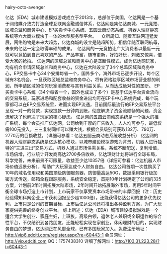 hairy-octo-avenger

亿达（EDA）城市建设模拟游戏成立于2013年，总部位于美国，亿达网是一个基于网络媒介致力打造全球互联网金融诚信体系，亿达网是集亿达商城、一元竞拍、区域总监和商务中心、EP买卖卡中心系统、五圆云商动态系统、机器人理财静态系统等六大商业模块于一体的大型服务型平台。
   众所周知、随着互联网迅猛发展，网络购物是未来大趋势，亿达商城的设立是随趋所势，相信伴随互联网航母，未来的亿达一定会取得丰硕的成果。 
 亿达网的一元竞拍让广大消费者以最低一元就可以竞拍到自己喜欢的产品，产品丰富，随市更新，好拍好玩，刺激又惊喜，倍受大家的抢拍。
亿达网的区域总监和商务中心是垄断性模式，成为亿达网玩家，均有机会申请区域总监和商务中心，亿达在大陆设立了34个总监区域和商务中心，EP交易卡中心34个安排每省一个，国外多个，海外市场已逐步开设，每个区域有3名机会，一旦获取区域总监和商务中心，将有资格独享区域市场营业额的利润，所申请区域的任何玩家消费都与其有利益关系，从而达成绝对性的垄断。
EP买卖卡中心系统（34个每省一个，国外也成立了多个）是基于亿达平台资金流向的交易系统，玩家进场和配套收益的资金进出均可在EP卡中心系统完成，每个玩家都可以在EP交易系统里，进而实现EP流通，目前国际最流行的EP交易系统平台呈现一对一的付款，实现提款一分钟内到账，彻底解决了资金流顺畅的问题，资金流解决了也解决了玩家的核心疑虑。
亿达网的五圆云商动态系统是一个强大的推广系统，每个会员推广亿达网，公司给到丰厚的广告收入，人人均可参与，最低仅需100元投入，三三复制同样可以赚大钱，根据会员级别可获取132万、790万、2770万的巨额收益。（详细可参看：亿达五圆云商动态系统收益分析）
亿达网的机器人理财静态系统是亿达核心模块，以城市建设模拟游戏为背景，机器人进行独特的“三进三出”交易方式，机器人通过市场供需关系，系统不断配送，复利增值，市场倍增，行业统计开发商高达2700多倍收益，亿达理财计划将进行全球布局，科学完善，未来前景不可限量，收益至少达10357倍（详细可参看：亿达机器人市场价值远景分析），帮助广大玩家达成个人财务自由。
亿达公司首期一次性购买了10年的域名使用权和美国顶级防御服务器，防御量高达50G，数据采用银行级加密方式传送，邮箱全程跟踪服务，系统安全稳定，首期10年计划确定了公司的325方案，计划前3年时间拓展大陆市场，2年时间开始拓展海外市场，再用5年时间平衡全球市场打造上市计划，上市玩家不仅享受资本市场带来的丰厚回报（注：历史经验得知科网企业上市获利回报至少超1000倍），还能获得亿达公司的更多优先权利，上市只是公司的首期目标，上市后亿达公司还将推出各种盈利方案，为广大玩家提供完善的终身创业平台。
综上所述：亿达（EDA）城市建设模拟游戏是一个适合大学生创业、家庭主妇，上班族，高级白领，退休老人兼职或全职运作的综合性平台，不仅结识到各路朋友，还能轻松实现在家创业，休闲理财的目的，实现财务自由的梦想，亿达网正在风靡全球，已有多国玩家加入。免费注册地址：http://vip6.edciti.com/register.aspx?re=60443-1 会员网址：http://vip.edciti.com  QQ：1757438310  详细了解网址：http://103.31.223.28/?i=60443-1
